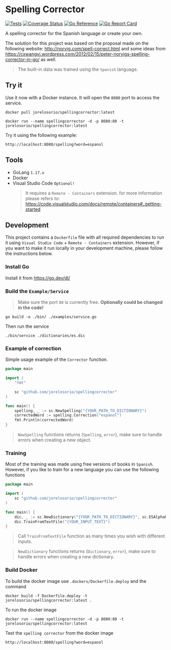 # Spelling Corrector

[![Tests](https://github.com/jorelosorio/spellingcorrector/actions/workflows/tests.yml/badge.svg)](https://github.com/jorelosorio/spellingcorrector/actions/workflows/tests.yml)
[![Coverage Status](https://coveralls.io/repos/github/jorelosorio/spellingcorrector/badge.svg?branch=main)](https://coveralls.io/github/jorelosorio/spellingcorrector?branch=main)
[![Go Reference](https://pkg.go.dev/badge/github.com/jorelosorio/spellingcorrector.svg)](https://pkg.go.dev/github.com/jorelosorio/spellingcorrector)
[![Go Report Card](https://goreportcard.com/badge/github.com/jorelosorio/spellingcorrector)](https://goreportcard.com/report/github.com/jorelosorio/spellingcorrector)

A spelling corrector for the Spanish language or create your own.

The solution for this project was based on the proposal made on the following website: http://norvig.com/spell-correct.html and some ideas from https://cxwangyi.wordpress.com/2012/02/15/peter-norvigs-spelling-corrector-in-go/ as well.

> The built-in data was trained using the `Spanish` language.

## Try it

Use it now with a Docker instance. It will open the `8080` port to access the service.

    docker pull jorelosorio/spellingcorrector:latest

    docker run --name spellingcorrector -d -p 8080:80 -t jorelosorio/spellingcorrector:latest

Try it using the following example:

    http://localhost:8080/spelling?word=espanol

## Tools

- GoLang `1.17.x`
- Docker
- Visual Studio Code `Optional!`
    > It requires a `Remote - Containers` extension. for more information please refers to: https://code.visualstudio.com/docs/remote/containers#_getting-started

## Development

This project contains a `Dockerfile` file with all required dependencies to run it using `Visual Studio Code` + `Remote - Containers` extension.
However, if you want to make it run locally in your development machine, please follow the instructions below.

### Install Go

Install it from https://go.dev/dl/

### Build the `Example/Service`

> Make sure the port `80` is currently free. **Optionally could be changed in the code!**

    go build -o ./bin/ ./examples/service.go

Then run the service

    ./bin/service ./dictionaries/es.dic

### Example of correction

Simple usage example of the `Corrector` function.

```go
package main

import (
	"fmt"

	sc "github.com/jorelosorio/spellingcorrector"
)

func main() {
	spelling, _ := sc.NewSpelling("{YOUR_PATH_TO_DICTIONARY}")
	correctedWord := spelling.Correction("espanol")
	fmt.Println(correctedWord)
}
```

> `NewSpelling` functions returns (`Spelling`, `error`), make sure to handle errors when creating a new object.

### Training

Most of the training was made using free versions of books in `Spanish`. However, if you like to train for a new language you can use the following functions

```go
package main

import (
    sc "github.com/jorelosorio/spellingcorrector"
)

func main() {
    dic, _ := sc.NewDictionary("{YOUR_PATH_TO_DICTIONARY}", sc.ESAlphabet) // Or ENAlphabet
    dic.TrainFromTextFile("{YOUR_INPUT_TEXT}")
}
```

> Call `TrainFromTextFile` function as many times you wish with different inputs.

> `NewDictionary` functions returns (`Dictionary`, `error`), make sure to handle errors when creating a new dictionary.

### Build Docker

To build the docker image use `.dockers/Dockerfile.deploy` and the command

    docker build -f Dockerfile.deploy -t jorelosorio/spellingcorrector:latest .

To run the docker image

    docker run --name spellingcorrector -d -p 8080:80 -t jorelosorio/spellingcorrector:latest

Test the `spelling corrector` from the docker image

    http://localhost:8080/spelling?word=espanol
